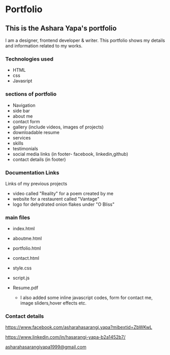 # Portfolio
## This is the Ashara Yapa's portfolio
I am a designer, frontend developer & writer. This portfolio shows my details and information related to my works.

### Technologies used 
* HTML
* css
* Javasript

### sections of portfolio
* Navigation
* side bar
* about me
* contact form
* gallery (include videos, images of projects)
* downloadable resume
* services
* skills
* testimonials
* social media links (in footer- facebook, linkedin,github)
* contact details (in footer)

### Documentation Links
Links of my previous projects
* video called "Reality" for a poem created by me
* website for a restaurent called "Vantage"
* logo for dehydrated onion flakes under "O Bliss"

### main files
* index.html
* aboutme.html
* portfolio.html
* contact.html
* style.css
* script.js
* Resume.pdf

  * I also added some inline javascript codes, form for contact me, image sliders,hover effects etc.
  

### Contact details
https://www.facebook.com/asharahasarangi.yapa?mibextid=ZbWKwL 

https://www.linkedin.com/in/hasarangi-yapa-b2a1452b7/

asharahasarangiyapa1999@gmail.com




  

